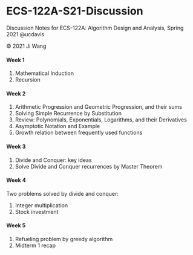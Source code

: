 # ECS-122A-S21-Discussion
Discussion Notes for ECS-122A: Algorithm Design and Analysis, Spring 2021 @ucdavis

&copy; 2021 Ji Wang 

#### Week 1
1. Mathematical Induction
2. Recursion

#### Week 2
1. Arithmetic Progression and Geometric Progression, and their sums
2. Solving Simple Recurrence by Substitution
3. Review: Polynomials, Exponentials, Logarithms, and their Derivatives
4. Asymptotic Notation and Example
5. Growth relation between frequently used functions

#### Week 3
1. Divide and Conquer: key ideas
2. Solve Divide and Conquer recurrences by Master Theorem

#### Week 4
Two problems solved by divide and conquer:
1. Integer multiplication
2. Stock investment

#### Week 5
1. Refueling problem by greedy algorithm
2. Midterm 1 recap
